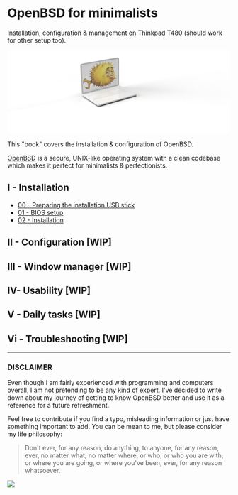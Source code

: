 # OpenBSD for minimalists 

Installation, configuration & management on Thinkpad T480 (should work for other setup too).

![](00-readme-bsd.png)

This "book" covers the installation & configuration of OpenBSD.

[OpenBSD](https://www.openbsd.org/) is a secure, UNIX-like operating system with a clean codebase which makes it perfect for minimalists & perfectionists.


## I - Installation

- [00 - Preparing the installation USB stick](/00-usb-stick.md)
- [01 - BIOS setup](/01-bios-setup.md)
- [02 - Installation](/02-installation.md)

## II - Configuration [WIP]
## III - Window manager [WIP]
## IV- Usability [WIP]
## V - Daily tasks [WIP]
## Vi - Troubleshooting [WIP]
 
---

### DISCLAIMER

Even though I am fairly experienced with programming and computers overall, I am not pretending to be any kind of expert.
I've decided to write down about my journey of getting to know OpenBSD better and use it as a reference for a future refreshment.

Feel free to contribute if you find a typo, misleading information or just have something important to add.
You can be mean to me, but please consider my life philosophy:

>  Don't ever, for any reason, do anything, to anyone, for any reason, ever, no matter what, no matter where, or who, or who you are with, or where you are going, or where you've been, ever, for any reason whatsoever.

![](https://assets.rbl.ms/13475935/980x.jpg)
